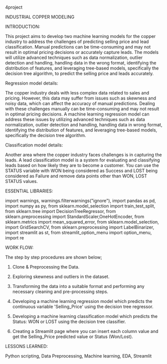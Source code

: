 4project

INDUSTRIAL COPPER MODELING

INTRODUCTION:

This project aims to develop two machine learning models for the copper industry to address the challenges of predicting selling price and lead classification. Manual predictions can be time-consuming and may not result in optimal pricing decisions or accurately capture leads. The models will utilize advanced techniques such as data normalization, outlier detection and handling, handling data in the wrong format, identifying the distribution of features, and leveraging tree-based models, specifically the decision tree algorithm, to predict the selling price and leads accurately.

Regression model details:

The copper industry deals with less complex data related to sales and pricing. However, this data may suffer from issues such as skewness and noisy data, which can affect the accuracy of manual predictions. Dealing with these challenges manually can be time-consuming and may not result in optimal pricing decisions. A machine learning regression model can address these issues by utilizing advanced techniques such as data normalization, outlier detection and handling, handling data in wrong format, identifying the distribution of features, and leveraging tree-based models, specifically the decision tree algorithm.

Classification model details:

Another area where the copper industry faces challenges is in capturing the leads. A lead classification model is a system for evaluating and classifying leads based on how likely they are to become a customer. You can use the STATUS variable with WON being considered as Success and LOST being considered as Failure and remove data points other than WON, LOST STATUS values.

ESSENTIAL LIBRARIES:

import warnings, warnings.filterwarnings("ignore"), import pandas as pd, import numpy as py, from sklearn.model_selection import train_test_split, from sklearn.tree import DecisionTreeRegressor, from sklearn.preprocessing import StandardScaler,OneHotEncoder, from sklearn.metrics import mean_squared_error, from sklearn.model_selection, import GridSearchCV, from sklearn.preprocessing import LabelBinarizer, import streamlit as st, from streamlit_option_menu import option_menu, import re

WORK FLOW:

The step by step procedures are shown below;

1. Clone & Preprocessing the Data.

2. Exploring skewness and outliers in the dataset.

3. Transforming the data into a suitable format and performing any necessary cleaning and pre-processing steps.

4. Developing a machine learning regression model which predicts the continuous variable 'Selling_Price' using the decision tree regressor.

5. Developing a machine learning classification model which predicts the Status: WON or LOST using the decision tree classifier.

6. Creating a Streamlit page where you can insert each column value and get the Selling_Price predicted value or Status (Won/Lost).


LESSONS LEARNED:

Python scripting, Data Preprocessing, Machine learning, EDA, Streamlit
